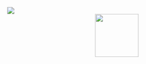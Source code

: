 <img src="https://capsule-render.vercel.app/api?type=waving&color=gradient&height=120&section=header&text=Hey,%20Everyone%20🕹️&fontSize=50&animation=fadeIn&fontColor=FFFFFF&fontAlignY=30" />

<div id="header" align="center">
  <img src="https://media.giphy.com/media/v1.Y2lkPTc5MGI3NjExMzNmOTNrcWh1aG56NW82cm8ydHhrZWtpbzJueWc4andhOHIxb2ttbyZlcD12MV9pbnRlcm5hbF9naWZfYnlfaWQmY3Q9Zw/bGgsc5mWoryfgKBx1u/giphy.gif" width="100"/>
</div>


